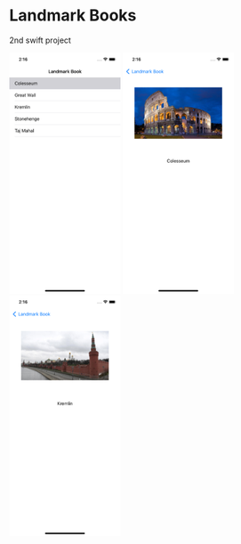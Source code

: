 # Landmark Books

2nd swift project

<div>
  <img src="ReadmeImages/ss1.png" width= "200">
  <img src="ReadmeImages/ss2.png" width= "200">
  <img src="ReadmeImages/ss3.png" width= "200">
<div>

